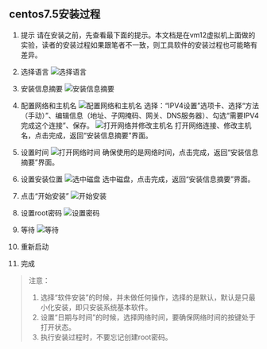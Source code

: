 ## centos7.5安装过程

1. 提示
请在安装之前，先查看最下面的提示。本文档是在vm12虚拟机上面做的实验，读者的安装过程如果跟笔者不一致，则工具软件的安装过程也可能略有差异。

2. 选择语言
![选择语言](image/01.png)

3. 安装信息摘要
![安装信息摘要](image/02.png)

4. 配置网络和主机名
![配置网络和主机名](image/03.png)
选择：“IPV4设置”选项卡、选择“方法（手动）”、编辑信息（地址、子网掩码、网关、DNS服务器）、勾选“需要IPV4完成这个连接”、保存。
![打开网络并修改主机名](image/04.png)
打开网络连接、修改主机名，点击完成，返回“安装信息摘要”界面。

5. 设置时间
![打开网络时间](image/05.png)
确保使用的是网络时间，点击完成，返回“安装信息摘要”界面。

6. 设置安装位置
![选中磁盘](image/06.png)
选中磁盘，点击完成，返回“安装信息摘要”界面。

7. 点击“开始安装”
![开始安装](image/07.png)

8. 设置root密码
![设置密码](image/08.png)

9. 等待
![等待](image/09.png)

10. 重新启动
11. 完成

> 注意：
> 1. 选择“软件安装”的时候，并未做任何操作，选择的是默认，默认是只最小化安装，即只安装系统基本软件。
> 2. 设置“日期与时间”的时候，选择网络时间，要确保网络时间的按键处于打开状态。
> 3. 执行安装过程时，不要忘记创建root密码。
